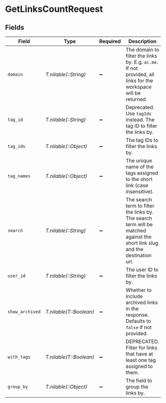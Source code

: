 # GetLinksCountRequest


## Fields

| Field                                                                                                                        | Type                                                                                                                         | Required                                                                                                                     | Description                                                                                                                  |
| ---------------------------------------------------------------------------------------------------------------------------- | ---------------------------------------------------------------------------------------------------------------------------- | ---------------------------------------------------------------------------------------------------------------------------- | ---------------------------------------------------------------------------------------------------------------------------- |
| `domain`                                                                                                                     | *T.nilable(::String)*                                                                                                        | :heavy_minus_sign:                                                                                                           | The domain to filter the links by. E.g. `ac.me`. If not provided, all links for the workspace will be returned.              |
| `tag_id`                                                                                                                     | *T.nilable(::String)*                                                                                                        | :heavy_minus_sign:                                                                                                           | Deprecated. Use `tagIds` instead. The tag ID to filter the links by.                                                         |
| `tag_ids`                                                                                                                    | *T.nilable(::Object)*                                                                                                        | :heavy_minus_sign:                                                                                                           | The tag IDs to filter the links by.                                                                                          |
| `tag_names`                                                                                                                  | *T.nilable(::Object)*                                                                                                        | :heavy_minus_sign:                                                                                                           | The unique name of the tags assigned to the short link (case insensitive).                                                   |
| `search`                                                                                                                     | *T.nilable(::String)*                                                                                                        | :heavy_minus_sign:                                                                                                           | The search term to filter the links by. The search term will be matched against the short link slug and the destination url. |
| `user_id`                                                                                                                    | *T.nilable(::String)*                                                                                                        | :heavy_minus_sign:                                                                                                           | The user ID to filter the links by.                                                                                          |
| `show_archived`                                                                                                              | *T.nilable(T::Boolean)*                                                                                                      | :heavy_minus_sign:                                                                                                           | Whether to include archived links in the response. Defaults to `false` if not provided.                                      |
| `with_tags`                                                                                                                  | *T.nilable(T::Boolean)*                                                                                                      | :heavy_minus_sign:                                                                                                           | DEPRECATED. Filter for links that have at least one tag assigned to them.                                                    |
| `group_by`                                                                                                                   | *T.nilable(::Object)*                                                                                                        | :heavy_minus_sign:                                                                                                           | The field to group the links by.                                                                                             |